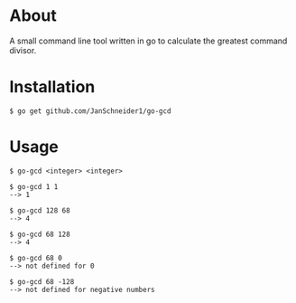 # About

A small command line tool written in go to calculate the
greatest command divisor.

# Installation

```shell script
$ go get github.com/JanSchneider1/go-gcd
```

# Usage

```shell_script
$ go-gcd <integer> <integer>
```

```shell script
$ go-gcd 1 1
--> 1

$ go-gcd 128 68
--> 4

$ go-gcd 68 128
--> 4

$ go-gcd 68 0
--> not defined for 0

$ go-gcd 68 -128
--> not defined for negative numbers
```
